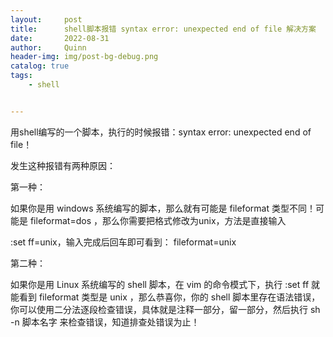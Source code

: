 ```yaml
---
layout:     post
title:      shell脚本报错 syntax error: unexpected end of file 解决方案
date:       2022-08-31
author:     Quinn
header-img: img/post-bg-debug.png
catalog: true
tags:
    - shell


---
```




用shell编写的一个脚本，执行的时候报错：syntax error: unexpected end of file！

发生这种报错有两种原因：

第一种：

如果你是用 windows 系统编写的脚本，那么就有可能是 fileformat 类型不同！可能是 fileformat=dos ，那么你需要把格式修改为unix，方法是直接输入

 :set ff=unix，输入完成后回车即可看到：
fileformat=unix

第二种：

如果你是用 Linux 系统编写的 shell 脚本，在 vim 的命令模式下，执行 :set ff 就能看到 fileformat 类型是 unix ，那么恭喜你，你的 shell 脚本里存在语法错误，你可以使用二分法逐段检查错误，具体就是注释一部分，留一部分，然后执行 sh -n 脚本名字 来检查错误，知道排查处错误为止！


